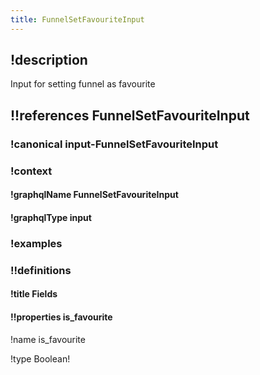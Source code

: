 ```yaml
---
title: FunnelSetFavouriteInput
---
```

## !description

Input for setting funnel as favourite

## !!references FunnelSetFavouriteInput

### !canonical input-FunnelSetFavouriteInput

### !context

#### !graphqlName FunnelSetFavouriteInput

#### !graphqlType input

### !examples

### !!definitions

#### !title Fields

#### !!properties is_favourite

!name is\_favourite

!type Boolean!

